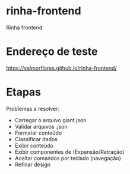 # rinha-frontend
Rinha frontend

# Endereço de teste
https://valmorflores.github.io/rinha-frontend/

# Etapas

Problemas a resolver:
- Carregar o arquivo giant.json
- Validar arquivos .json
- Formatar conteúdo
- Classificar dados
- Exibir conteúdo
- Exibir componentes de (Expansão/Retração)
- Aceitar comandos por teclado (navegação)
- Refinar design




